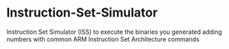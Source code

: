 # Instruction-Set-Simulator
Instruction Set Simulator (ISS) to execute the binaries you generated adding numbers with common ARM Instruction Set Architecture commands
